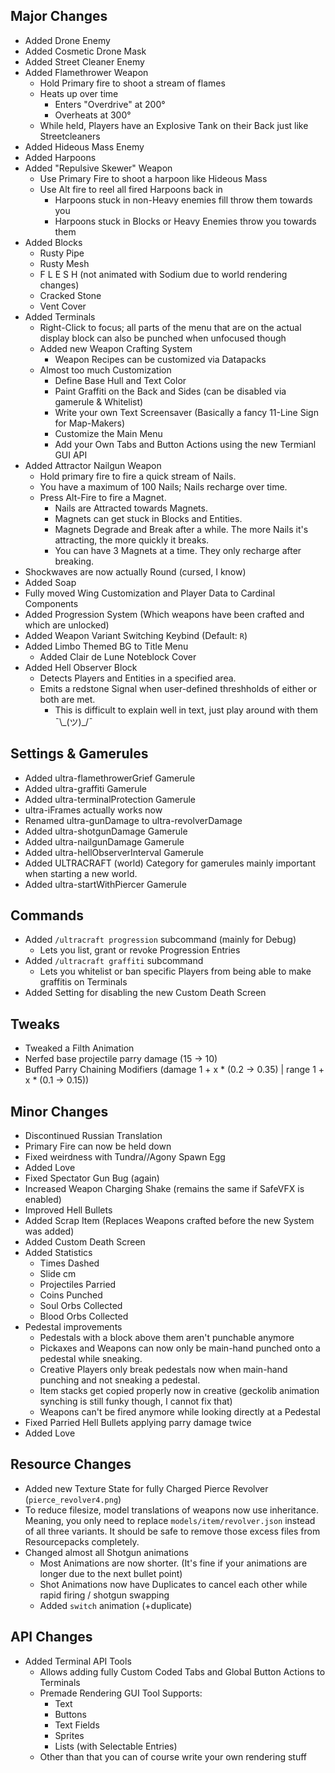 ## Major Changes
- Added Drone Enemy
- Added Cosmetic Drone Mask
- Added Street Cleaner Enemy
- Added Flamethrower Weapon
  - Hold Primary fire to shoot a stream of flames
  - Heats up over time
    - Enters "Overdrive" at 200°
    - Overheats at 300°
  - While held, Players have an Explosive Tank on their Back just like Streetcleaners
- Added Hideous Mass Enemy
- Added Harpoons
- Added "Repulsive Skewer" Weapon
  - Use Primary Fire to shoot a harpoon like Hideous Mass
  - Use Alt fire to reel all fired Harpoons back in
    - Harpoons stuck in non-Heavy enemies fill throw them towards you
    - Harpoons stuck in Blocks or Heavy Enemies throw you towards them
- Added Blocks
  - Rusty Pipe
  - Rusty Mesh
  - F L E S H (not animated with Sodium due to world rendering changes)
  - Cracked Stone
  - Vent Cover
- Added Terminals
  - Right-Click to focus; all parts of the menu that are on the actual display block can also be punched when unfocused though
  - Added new Weapon Crafting System
    - Weapon Recipes can be customized via Datapacks
  - Almost too much Customization
    - Define Base Hull and Text Color
    - Paint Graffiti on the Back and Sides (can be disabled via gamerule & Whitelist)
    - Write your own Text Screensaver (Basically a fancy 11-Line Sign for Map-Makers)
    - Customize the Main Menu
    - Add your Own Tabs and Button Actions using the new Termianl GUI API
- Added Attractor Nailgun Weapon
  - Hold primary fire to fire a quick stream of Nails.
  - You have a maximum of 100 Nails; Nails recharge over time.
  - Press Alt-Fire to fire a Magnet.
    - Nails are Attracted towards Magnets.
    - Magnets can get stuck in Blocks and Entities.
    - Magnets Degrade and Break after a while. The more Nails it's attracting, the more quickly it breaks.
    - You can have 3 Magnets at a time. They only recharge after breaking.
- Shockwaves are now actually Round (cursed, I know)
- Added Soap
- Fully moved Wing Customization and Player Data to Cardinal Components
- Added Progression System (Which weapons have been crafted and which are unlocked)
- Added Weapon Variant Switching Keybind (Default: `R`)
- Added Limbo Themed BG to Title Menu
  - Added Clair de Lune Noteblock Cover
- Added Hell Observer Block
  - Detects Players and Entities in a specified area.
  - Emits a redstone Signal when user-defined threshholds of either or both are met.
    - This is difficult to explain well in text, just play around with them ¯\\\_(ツ)_/¯
## Settings & Gamerules
- Added ultra-flamethrowerGrief Gamerule
- Added ultra-graffiti Gamerule
- Added ultra-terminalProtection Gamerule
- ultra-iFrames actually works now
- Renamed ultra-gunDamage to ultra-revolverDamage
- Added ultra-shotgunDamage Gamerule
- Added ultra-nailgunDamage Gamerule
- Added ultra-hellObserverInterval Gamerule
- Added ULTRACRAFT (world) Category for gamerules mainly important when starting a new world.
- Added ultra-startWithPiercer Gamerule
## Commands
- Added `/ultracraft progression` subcommand (mainly for Debug)
  - Lets you list, grant or revoke Progression Entries
- Added `/ultracraft graffiti` subcommand
  - Lets you whitelist or ban specific Players from being able to make graffitis on Terminals
- Added Setting for disabling the new Custom Death Screen
## Tweaks
- Tweaked a Filth Animation
- Nerfed base projectile parry damage (15 -> 10)
- Buffed Parry Chaining Modifiers (damage 1 + x * (0.2 -> 0.35) | range 1 + x * (0.1 -> 0.15))
## Minor Changes
- Discontinued Russian Translation
- Primary Fire can now be held down
- Fixed weirdness with Tundra//Agony Spawn Egg
- Added Love
- Fixed Spectator Gun Bug (again)
- Increased Weapon Charging Shake (remains the same if SafeVFX is enabled)
- Improved Hell Bullets
- Added Scrap Item (Replaces Weapons crafted before the new System was added)
- Added Custom Death Screen
- Added Statistics
  - Times Dashed
  - Slide cm
  - Projectiles Parried
  - Coins Punched
  - Soul Orbs Collected
  - Blood Orbs Collected
- Pedestal improvements
  - Pedestals with a block above them aren't punchable anymore
  - Pickaxes and Weapons can now only be main-hand punched onto a pedestal while sneaking.
  - Creative Players only break pedestals now when main-hand punching and not sneaking a pedestal.
  - Item stacks get copied properly now in creative (geckolib animation synching is still funky though, I cannot fix that)
  - Weapons can't be fired anymore while looking directly at a Pedestal
- Fixed Parried Hell Bullets applying parry damage twice
- Added Love
## Resource Changes
- Added new Texture State for fully Charged Pierce Revolver (`pierce_revolver4.png`)
- To reduce filesize, model translations of weapons now use inheritance. Meaning, you only need to replace `models/item/revolver.json` instead of all three variants. It should be safe to remove those excess files from Resourcepacks completely.
- Changed almost all Shotgun animations
  - Most Animations are now shorter. (It's fine if your animations are longer due to the next bullet point)
  - Shot Animations now have Duplicates to cancel each other while rapid firing / shotgun swapping
  - Added `switch` animation (+duplicate)
## API Changes
- Added Terminal API Tools
  - Allows adding fully Custom Coded Tabs and Global Button Actions to Terminals
  - Premade Rendering GUI Tool Supports:
    - Text
    - Buttons
    - Text Fields
    - Sprites
    - Lists (with Selectable Entries)
  - Other than that you can of course write your own rendering stuff